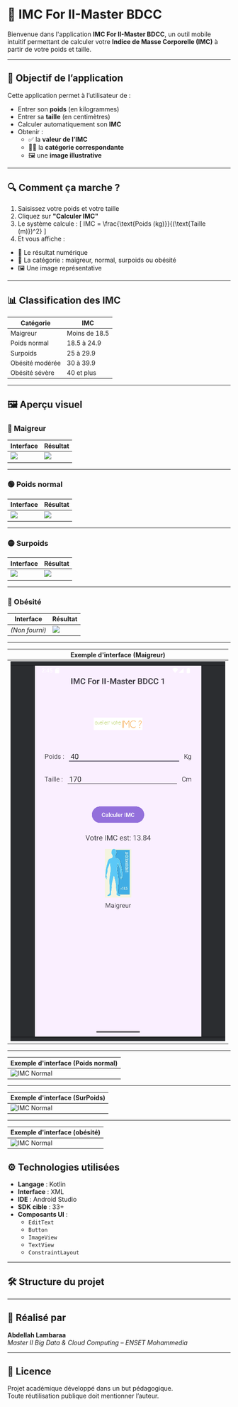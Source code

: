 # 📱 IMC For II-Master BDCC

Bienvenue dans l'application **IMC For II-Master BDCC**, un outil mobile intuitif permettant de calculer votre **Indice de Masse Corporelle (IMC)** à partir de votre poids et taille.

---

## 🧠 Objectif de l’application

Cette application permet à l’utilisateur de :

- Entrer son **poids** (en kilogrammes)
- Entrer sa **taille** (en centimètres)
- Calculer automatiquement son **IMC**
- Obtenir :
  - ✅ la **valeur de l’IMC**
  - 🧍‍♂️ la **catégorie correspondante**
  - 🖼️ une **image illustrative**

---

## 🔍 Comment ça marche ?

1. Saisissez votre poids et votre taille
2. Cliquez sur **"Calculer IMC"**
3. Le système calcule :
   \[
   IMC = \frac{\text{Poids (kg)}}{(\text{Taille (m)})^2}
   \]
4. Et vous affiche :
  - 🎯 Le résultat numérique
  - 👤 La catégorie : maigreur, normal, surpoids ou obésité
  - 🖼️ Une image représentative

---

## 📊 Classification des IMC

| Catégorie         | IMC                  |
|-------------------|----------------------|
| Maigreur          | Moins de 18.5        |
| Poids normal      | 18.5 à 24.9          |
| Surpoids          | 25 à 29.9            |
| Obésité modérée   | 30 à 39.9            |
| Obésité sévère    | 40 et plus           |

---

## 🖼️ Aperçu visuel

### 🔹 Maigreur

| Interface | Résultat |
|-----------|----------|
| ![](./captures/maigreurScrenn.png) | ![](./captures/maigre1.png) |

---

### 🟢 Poids normal

| Interface | Résultat |
|-----------|----------|
| ![](./captures/normalSc.png) | ![](./captures/normal1.png) |

---

### 🟡 Surpoids

| Interface | Résultat |
|-----------|----------|
| ![](./captures/surpoidSc.png) | ![](./captures/surpoid1.png) |

---

### 🔴 Obésité

| Interface | Résultat |
|-----------|----------|
| *(Non fourni)* | ![](./captures/obesite1.png) |
---


| Exemple d'interface (Maigreur) |
|--------------------------------|
| ![IMC Maigreur](./screenshots/maigre1.png) |

---

| Exemple d'interface (Poids normal) |
|-----------------------------------|
| ![IMC Normal](./captures/normal1.png) |

---

| Exemple d'interface (SurPoids) |
|-----------------------------------|
| ![IMC Normal](./captures/surpoid1.png) |

---

| Exemple d'interface (obésité) |
|-----------------------------------|
| ![IMC Normal](./captures/obesite1.png) |

## ⚙️ Technologies utilisées

- **Langage** : Kotlin
- **Interface** : XML
- **IDE** : Android Studio
- **SDK cible** : 33+
- **Composants UI** :
  - `EditText`
  - `Button`
  - `ImageView`
  - `TextView`
  - `ConstraintLayout`

---

## 🛠 Structure du projet
---

## 👤 Réalisé par

**Abdellah Lambaraa**  
_Master II Big Data & Cloud Computing – ENSET Mohammedia_

---

## 📄 Licence

Projet académique développé dans un but pédagogique.  
Toute réutilisation publique doit mentionner l’auteur.